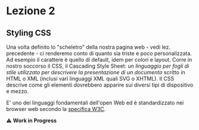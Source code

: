 # Lezione 2

## Styling CSS

Una volta definito lo "scheletro" della nostra pagina web - vedi lez. precedente - ci renderemo conto di quanto sia triste e poco personalizzata. Ad esempio il carattere è quello di default, idem per colori e layout.
Corre in nostro soccorso il CSS, il Cascading Style Sheet: _un linguaggio per fogli di stile utilizzato per descrivere la presentazione di un documento_ scritto in HTML o XML (inclusi vari linguaggi XML quali SVG o XHTML). Il CSS descrive come gli elementi dovrebbero apparire sui diversi tipi di dispositivo e mezzo.

E' uno dei linguaggi fondamentali dell'open Web ed è standardizzato nei browser web secondo la [specifica W3C](https://www.w3.org/standards/#:~:text=W3C%20standards%20define%20an%20Open,are%20available%20on%20any%20device.).

⚠️ **Work in Progress**
